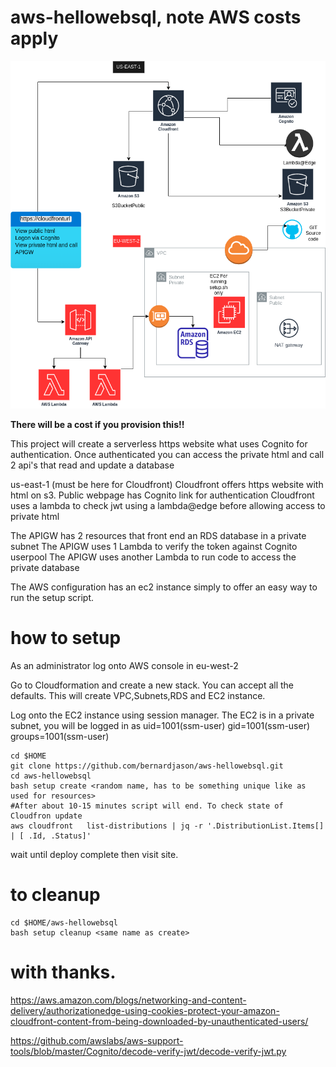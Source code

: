 # aws-hellowebsql, note AWS costs apply

![Alt text](docs/overview.drawio.png?raw=true)

**There will be a cost if you provision this!!**

This project will create a serverless https website what uses Cognito for authentication.
Once authenticated you can access the private html and call 2 api's that read and update a database

us-east-1 (must be here for Cloudfront)
Cloudfront offers https website with html on s3. 
Public webpage has Cognito link for authentication 
Cloudfront uses a lambda to check jwt using a lambda@edge before allowing access to private html

The APIGW has 2 resources that front end an RDS database in a private subnet
The APIGW uses 1 Lambda to verify the token against Cognito userpool
The APIGW uses another Lambda to run code to access the private database

The AWS configuration has an ec2 instance simply to offer an easy way to run the setup script.

# how to setup

As an administrator log onto AWS console in eu-west-2

Go to Cloudformation and create a new stack. You can accept all the defaults. This will create
VPC,Subnets,RDS and EC2 instance. 

Log onto the EC2 instance using session manager. The EC2 is in a private subnet, you will be logged
in as
uid=1001(ssm-user) gid=1001(ssm-user) groups=1001(ssm-user)
```commandline
cd $HOME
git clone https://github.com/bernardjason/aws-hellowebsql.git
cd aws-hellowebsql
bash setup create <random name, has to be something unique like as used for resources> 
#After about 10-15 minutes script will end. To check state of Cloudfron update
aws cloudfront   list-distributions | jq -r '.DistributionList.Items[] | [ .Id, .Status]'
```
wait until deploy complete then visit site.

# to cleanup
```commandline
cd $HOME/aws-hellowebsql
bash setup cleanup <same name as create>
```

# with thanks.
https://aws.amazon.com/blogs/networking-and-content-delivery/authorizationedge-using-cookies-protect-your-amazon-cloudfront-content-from-being-downloaded-by-unauthenticated-users/

https://github.com/awslabs/aws-support-tools/blob/master/Cognito/decode-verify-jwt/decode-verify-jwt.py
